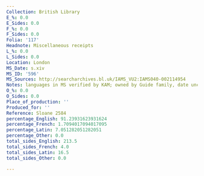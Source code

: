```yaml
---
Collection: British Library
E_%: 0.0
E_Sides: 0.0
F_%: 0.0
F_Sides: 0.0
Folia: '117'
Headnote: Miscellaneous receipts
L_%: 0.0
L_Sides: 0.0
Location: London
MS_Date: s.xiv
MS_ID: '596'
MS_Sources: http://searcharchives.bl.uk/IAMS_VU2:IAMS040-002114954
Notes: languages in MS verified by KAM; owned by Guide family, date uncertain
O_%: 0.0
O_Sides: 0.0
Place_of_production: ''
Produced_for: ''
Reference: Sloane 2584
percentage_English: 91.23931623931624
percentage_French: 1.7094017094017095
percentage_Latin: 7.051282051282051
percentage_Other: 0.0
total_sides_English: 213.5
total_sides_French: 4.0
total_sides_Latin: 16.5
total_sides_Other: 0.0

---
```

